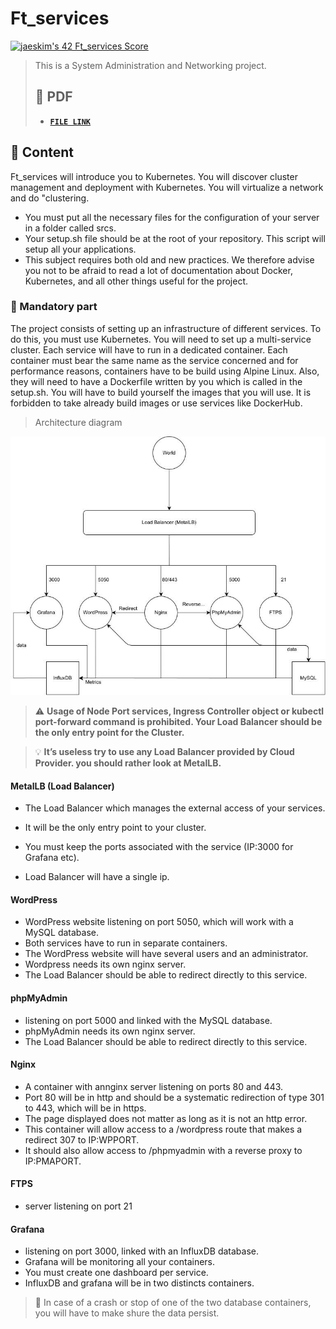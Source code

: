 # Ft_services

[![jaeskim's 42 Ft_services Score](https://badge42.herokuapp.com/api/project/jaeskim/ft_services)](https://github.com/JaeSeoKim/badge42)

> This is a System Administration and Networking project.
> ## 📝 PDF
>
> - [**`FILE LINK`**](https://github.com/JaeSeoKim/42cursus/blob/master/pdf/en.subject-Ft_services.pdf)

## 🚀 Content

Ft_services will introduce you to Kubernetes. You will discover cluster management and deployment with Kubernetes. You will virtualize a network and do "clustering.

- You must put all the necessary files for the configuration of your server in a folder called srcs.
- Your setup.sh file should be at the root of your repository. This script will setup all your applications.
- This subject requires both old and new practices. We therefore advise you not to be afraid to read a lot of documentation about Docker, Kubernetes, and all other things useful for the project.

### 🚩 Mandatory part

The project consists of setting up an infrastructure of different services. To do this, you must use Kubernetes. You will need to set up a multi-service cluster. Each service will have to run in a dedicated container. Each container must bear the same name as the service concerned and for performance reasons, containers have to be build using Alpine Linux. Also, they will need to have a Dockerfile written by you which is called in the setup.sh. You will have to build yourself the images that you will use. It is forbidden to take already build images or use services like DockerHub.

> Architecture diagram

![architecture](image/readme/architecture.png)

> ⚠️ **Usage of Node Port services, Ingress Controller object or kubectl port-forward command is prohibited. Your Load Balancer should be the only entry point for the Cluster.**

> 💡 **It’s useless try to use any Load Balancer provided by Cloud Provider. you should rather look at MetalLB.**



#### MetalLB (Load Balancer)

- The Load Balancer which manages the external access of your services.

- It will be the only entry point to your cluster.

- You must keep the ports associated with the service (IP:3000 for Grafana etc).

- Load Balancer will have a single ip.

#### WordPress

- WordPress website listening on port 5050, which will work with a MySQL database.
- Both services have to run in separate containers.
- The WordPress website will have several users and an administrator.
- Wordpress needs its own nginx server.
- The Load Balancer should be able to redirect directly to this service.

#### phpMyAdmin

- listening on port 5000 and linked with the MySQL database. 
- phpMyAdmin needs its own nginx server.
- The Load Balancer should be able to redirect directly to this service.

#### Nginx

- A container with annginx server listening on ports 80 and 443.
- Port 80 will be in http and should be a systematic redirection of type 301 to 443, which will be in https.
- The page displayed does not matter as long as it is not an http error.
- This container will allow access to a /wordpress route that makes a redirect 307 to IP:WPPORT.
- It should also allow access to /phpmyadmin with a reverse proxy to IP:PMAPORT.

#### FTPS

- server listening on port 21

#### Grafana

- listening on port 3000, linked with an InfluxDB database.
- Grafana will be monitoring all your containers.
- You must create one dashboard per service.
- InfluxDB and grafana will be in two distincts containers.

> 🔔 In case of a crash or stop of one of the two database containers, you will have to make shure the data persist.

